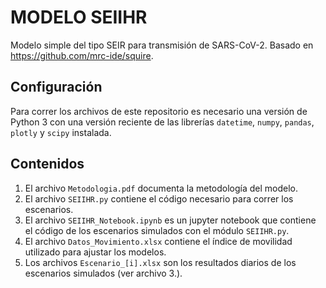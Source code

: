 # MODELO SEIIHR

Modelo simple del tipo SEIR para transmisión de SARS-CoV-2. Basado en https://github.com/mrc-ide/squire.

## Configuración

Para correr los archivos de este repositorio es necesario una versión de Python 3 con una versión reciente de las librerías `datetime`, `numpy`, `pandas`, `plotly` y `scipy` instalada.

## Contenidos

1. El archivo `Metodologia.pdf` documenta la metodología del modelo.
2. El archivo `SEIIHR.py` contiene el código necesario para correr los escenarios.
3. El archivo `SEIIHR_Notebook.ipynb` es un jupyter notebook que contiene el código de los escenarios simulados con el módulo `SEIIHR.py`.
4. El archivo `Datos_Movimiento.xlsx` contiene el índice de movilidad utilizado para ajustar los modelos.
5. Los archivos `Escenario_[i].xlsx` son los resultados diarios de los escenarios simulados (ver archivo 3.).

